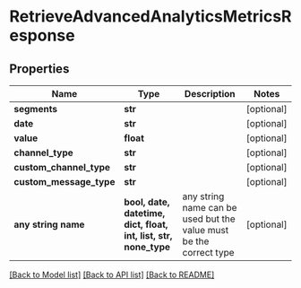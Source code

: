 # RetrieveAdvancedAnalyticsMetricsResponse


## Properties
Name | Type | Description | Notes
------------ | ------------- | ------------- | -------------
**segments** | **str** |  | [optional] 
**date** | **str** |  | [optional] 
**value** | **float** |  | [optional] 
**channel_type** | **str** |  | [optional] 
**custom_channel_type** | **str** |  | [optional] 
**custom_message_type** | **str** |  | [optional] 
**any string name** | **bool, date, datetime, dict, float, int, list, str, none_type** | any string name can be used but the value must be the correct type | [optional]

[[Back to Model list]](../README.md#documentation-for-models) [[Back to API list]](../README.md#documentation-for-api-endpoints) [[Back to README]](../README.md)


